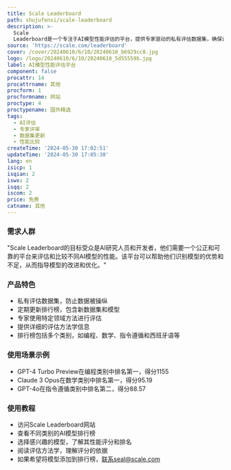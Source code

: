 ```yaml
---
title: Scale Leaderboard
path: shujufenxi/scale-leaderboard
description: >-
  Scale
  Leaderboard是一个专注于AI模型性能评估的平台，提供专家驱动的私有评估数据集，确保评估结果的公正性和无污染。该平台定期更新排行榜，包括新的数据集和模型，营造动态竞争环境。评估由经过严格审查的专家使用特定领域的方法进行，保证评估的高质量和可信度。
source: 'https://scale.com/leaderboard'
cover: /cover/20240610/6/10/20240610_b6929cc8.jpg
logo: /logo/20240610/6/10/20240610_5d55559b.jpg
label: AI模型性能评估平台
component: false
procattr: 14
procattrname: 其他
procform: 1
procformname: 网站
proctype: 4
proctypename: 国外精选
tags:
  - AI评估
  - 专家评审
  - 数据集更新
  - 性能比较
createTime: '2024-05-30 17:02:51'
updateTime: '2024-05-30 17:05:30'
lang: en
isicp: 1
isqian: 2
iswx: 2
isqq: 2
iscom: 2
price: 免费
catname: 其他
---
```




### 需求人群
"Scale Leaderboard的目标受众是AI研究人员和开发者，他们需要一个公正和可靠的平台来评估和比较不同AI模型的性能。该平台可以帮助他们识别模型的优势和不足，从而指导模型的改进和优化。"

### 产品特色
* 私有评估数据集，防止数据被操纵
* 定期更新排行榜，包含新数据集和模型
* 专家使用特定领域方法进行评估
* 提供详细的评估方法学信息
* 排行榜包括多个类别，如编程、数学、指令遵循和西班牙语等

### 使用场景示例
* GPT-4 Turbo Preview在编程类别中排名第一，得分1155
* Claude 3 Opus在数学类别中排名第一，得分95.19
* GPT-4o在指令遵循类别中排名第二，得分88.57

### 使用教程
* 访问Scale Leaderboard网站
* 查看不同类别的AI模型排行榜
* 选择感兴趣的模型，了解其性能评分和排名
* 阅读评估方法学，理解评分的依据
* 如果希望将模型添加到排行榜，联系seal@scale.com

  
